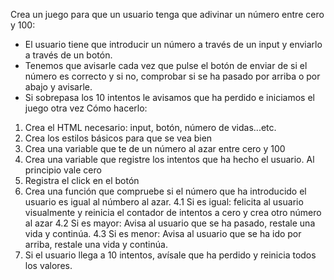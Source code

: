 Crea un juego para que un usuario tenga que adivinar un número entre cero y 100:

- El usuario tiene que introducir un número a través de un input y enviarlo a través de un botón. 
- Tenemos que avisarle cada vez que pulse el botón de enviar de si el número es correcto y si no, comprobar si se ha pasado por arriba o por abajo y avisarle.
- Si sobrepasa los 10 intentos le avisamos que ha perdido e iniciamos el juego otra vez
Cómo hacerlo:

1. Crea el HTML necesario: input, botón, número de vidas...etc.
2. Crea los estilos básicos para que se vea bien
3. Crea una variable que te de un número al azar entre cero y 100
3. Crea una variable que registre los intentos que ha hecho el usuario. Al principio vale cero
3. Registra el click en el botón
4. Crea una función que compruebe si el número que ha introducido el usuario es igual al númbero al azar. 
    4.1 Si es igual: felicita al usuario visualmente y reinicia el contador de intentos a cero y crea otro número al azar 
    4.2 Si es mayor: Avisa al usuario que se ha pasado, restale una vida y continúa.
    4.3 Si es menor: Avisa al usuario que se ha ido por arriba, restale una vida y continúa.
5. Si el usuario llega a 10 intentos, avísale que ha perdido y reinicia todos los valores.